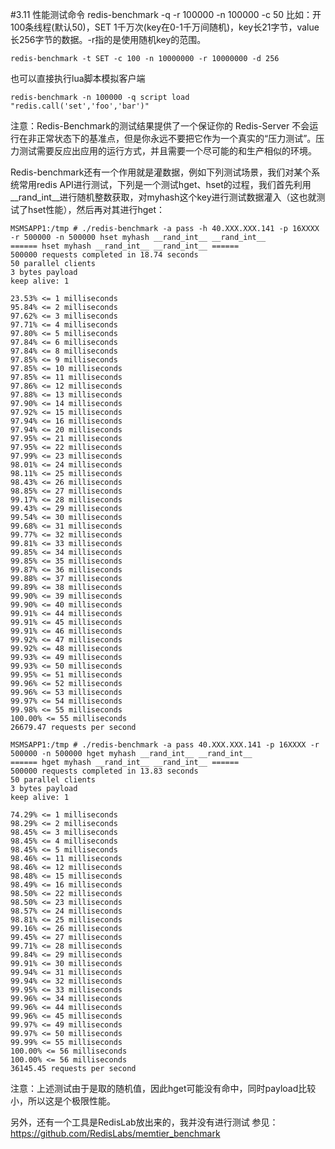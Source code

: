 #3.11	性能测试命令
	redis-benchmark -q -r 100000 -n 100000 -c 50
比如：开100条线程(默认50)，SET 1千万次(key在0-1千万间随机)，key长21字节，value长256字节的数据。-r指的是使用随机key的范围。

	redis-benchmark -t SET -c 100 -n 10000000 -r 10000000 -d 256

也可以直接执行lua脚本模拟客户端
	
	redis-benchmark -n 100000 -q script load "redis.call('set','foo','bar')"

注意：Redis-Benchmark的测试结果提供了一个保证你的 Redis-Server 不会运行在非正常状态下的基准点，但是你永远不要把它作为一个真实的“压力测试”。压力测试需要反应出应用的运行方式，并且需要一个尽可能的和生产相似的环境。


Redis-benchmark还有一个作用就是灌数据，例如下列测试场景，我们对某个系统常用redis API进行测试，下列是一个测试hget、hset的过程，我们首先利用__rand_int__进行随机整数获取，对myhash这个key进行测试数据灌入（这也就测试了hset性能），然后再对其进行hget：

	MSMSAPP1:/tmp # ./redis-benchmark -a pass -h 40.XXX.XXX.141 -p 16XXXX -r 500000 -n 500000 hset myhash __rand_int__ __rand_int__ 
	====== hset myhash __rand_int__ __rand_int__ ====== 
	500000 requests completed in 18.74 seconds 
	50 parallel clients 
	3 bytes payload 
	keep alive: 1 
	
	23.53% <= 1 milliseconds 
	95.84% <= 2 milliseconds 
	97.62% <= 3 milliseconds 
	97.71% <= 4 milliseconds 
	97.80% <= 5 milliseconds 
	97.84% <= 6 milliseconds 
	97.84% <= 8 milliseconds 
	97.85% <= 9 milliseconds 
	97.85% <= 10 milliseconds 
	97.85% <= 11 milliseconds 
	97.86% <= 12 milliseconds 
	97.88% <= 13 milliseconds 
	97.90% <= 14 milliseconds 
	97.92% <= 15 milliseconds 
	97.94% <= 16 milliseconds 
	97.94% <= 20 milliseconds 
	97.95% <= 21 milliseconds 
	97.95% <= 22 milliseconds 
	97.99% <= 23 milliseconds 
	98.01% <= 24 milliseconds 
	98.11% <= 25 milliseconds 
	98.43% <= 26 milliseconds 
	98.85% <= 27 milliseconds 
	99.17% <= 28 milliseconds 
	99.43% <= 29 milliseconds 
	99.54% <= 30 milliseconds 
	99.68% <= 31 milliseconds 
	99.77% <= 32 milliseconds 
	99.81% <= 33 milliseconds 
	99.85% <= 34 milliseconds 
	99.85% <= 35 milliseconds 
	99.87% <= 36 milliseconds 
	99.88% <= 37 milliseconds 
	99.89% <= 38 milliseconds 
	99.90% <= 39 milliseconds 
	99.90% <= 40 milliseconds 
	99.91% <= 44 milliseconds 
	99.91% <= 45 milliseconds 
	99.91% <= 46 milliseconds 
	99.92% <= 47 milliseconds 
	99.92% <= 48 milliseconds 
	99.93% <= 49 milliseconds 
	99.93% <= 50 milliseconds 
	99.95% <= 51 milliseconds 
	99.96% <= 52 milliseconds 
	99.96% <= 53 milliseconds 
	99.97% <= 54 milliseconds 
	99.98% <= 55 milliseconds 
	100.00% <= 55 milliseconds 
	26679.47 requests per second 
	
	MSMSAPP1:/tmp # ./redis-benchmark -a pass 40.XXX.XXX.141 -p 16XXXX -r 500000 -n 500000 hget myhash __rand_int__ __rand_int__ 
	====== hget myhash __rand_int__ __rand_int__ ====== 
	500000 requests completed in 13.83 seconds 
	50 parallel clients 
	3 bytes payload 
	keep alive: 1 
	
	74.29% <= 1 milliseconds 
	98.29% <= 2 milliseconds 
	98.45% <= 3 milliseconds 
	98.45% <= 4 milliseconds 
	98.45% <= 5 milliseconds 
	98.46% <= 11 milliseconds 
	98.46% <= 12 milliseconds 
	98.48% <= 15 milliseconds 
	98.49% <= 16 milliseconds 
	98.50% <= 22 milliseconds 
	98.50% <= 23 milliseconds 
	98.57% <= 24 milliseconds 
	98.81% <= 25 milliseconds 
	99.16% <= 26 milliseconds 
	99.45% <= 27 milliseconds 
	99.71% <= 28 milliseconds 
	99.84% <= 29 milliseconds 
	99.91% <= 30 milliseconds 
	99.94% <= 31 milliseconds 
	99.94% <= 32 milliseconds 
	99.95% <= 33 milliseconds 
	99.96% <= 34 milliseconds 
	99.96% <= 44 milliseconds 
	99.96% <= 45 milliseconds 
	99.97% <= 49 milliseconds 
	99.97% <= 50 milliseconds 
	99.99% <= 55 milliseconds 
	100.00% <= 56 milliseconds 
	100.00% <= 56 milliseconds 
	36145.45 requests per second 

注意：上述测试由于是取的随机值，因此hget可能没有命中，同时payload比较小，所以这是个极限性能。

另外，还有一个工具是RedisLab放出来的，我并没有进行测试
参见：https://github.com/RedisLabs/memtier_benchmark

